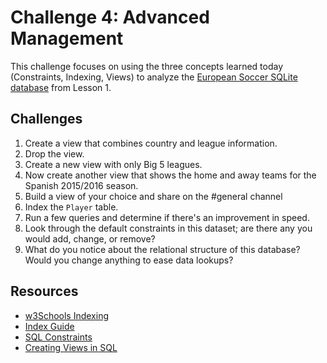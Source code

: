 # Challenge 4: Advanced Management

This challenge focuses on using the three concepts learned today (Constraints, Indexing, Views) to analyze the [European Soccer SQLite database](https://www.kaggle.com/hugomathien/soccer/downloads/soccer.zip) from Lesson 1.

## Challenges

1. Create a view that combines country and league information.
1. Drop the view.
1. Create a new view with only Big 5 leagues.
1. Now create another view that shows the home and away teams for the Spanish 2015/2016 season.
2. Build a view of your choice and share on the #general channel
3. Index the `Player` table.
4. Run a few queries and determine if there's an improvement in speed.
5. Look through the default constraints in this dataset; are there any you would add, change, or remove?
6. What do you notice about the relational structure of this database? Would you change anything to ease data lookups?


## Resources
- [w3Schools Indexing](https://www.w3schools.com/sql/sql_create_index.asp)
- [Index Guide](https://use-the-index-luke.com/sql/anatomy)
- [SQL Constraints](https://www.geeksforgeeks.org/sql-constraints/)
- [Creating Views in SQL](https://www.tutorialspoint.com/sql/sql-using-views.htm)
